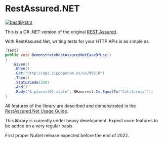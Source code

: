# RestAssured.NET
[![basdijkstra](https://circleci.com/gh/basdijkstra/rest-assured-net.svg?style=svg)](https://app.circleci.com/pipelines/github/basdijkstra/rest-assured-net)

This is a C# .NET version of the original [REST Assured](https://rest-assured.io/).

With RestAssured.Net, writing tests for your HTTP APIs is as simple as

```csharp
[Test]
public void DemonstrateRestAssuredNetEaseOfUse()
{
    Given()
    .When()
    .Get("http://api.zippopotam.us/us/90210")
    .Then()
    .StatusCode(200)
    .And()
    .Body("$.places[0].state", NHamcrest.Is.EqualTo("California"));
}
```

All features of the library are described and demonstrated in the [RestAssured.Net Usage Guide](https://github.com/basdijkstra/rest-assured-net/wiki/Usage-Guide).

This library is currently under heavy development. Expect more features to be added on a very regular basis.

First proper NuGet release expected before the end of 2022.